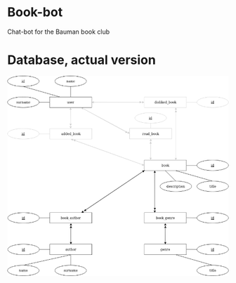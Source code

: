 # Book-bot
Chat-bot for the Bauman book club

# Database, actual version
![actual db](db/db_actual.png?raw=true "actual db")

